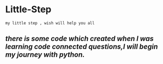 # **Little-Step**
`my little step , wish will help you all`
##  *there is some code which created when I was learning code connected questions,I will begin my journey with python.*  

